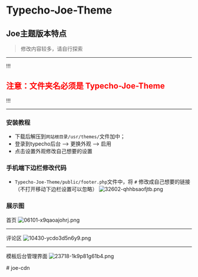 # Typecho-Joe-Theme
## Joe主题版本特点

> 修改内容较多，请自行探索


----------


!!!
<h2 style="color:red"><b>注意：</b>文件夹名必须是 Typecho-Joe-Theme</h2>
!!!


----------


### 安装教程
- 下载后解压到`网站根目录/usr/themes/`文件加中；
- 登录到typecho后台 --> 更换外观 --> 启用
- 点击设置外观修改自己想要的设置

### 手机端下边栏修改代码
- `Typecho-Joe-Theme/public/footer.php`文件中，将 `#` 修改成自己想要的链接（不打开移动下边栏设置可以忽略）
![32602-qhhbsaofjtb.png](https://www.xggm.top/usr/uploads/2022/07/868567477.png)

### 展示图
首页
![06101-x9qaoajohrj.png](https://www.xggm.top/usr/uploads/2022/07/4118637937.png)

----------

评论区
![10430-ycdo3d5n6y9.png](https://www.xggm.top/usr/uploads/2022/07/1166001527.png)

----------

模板后台管理界面
![23718-1k9p81g61b4.png](https://www.xggm.top/usr/uploads/2022/07/4194672964.png)


#   j o e - c d n  
 